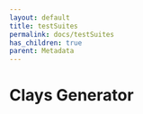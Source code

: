 ```yaml
---
layout: default
title: testSuites
permalink: docs/testSuites
has_children: true
parent: Metadata
---
```



# Clays Generator

